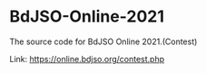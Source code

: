# BdJSO-Online-2021
The source code for BdJSO Online 2021.(Contest)

Link: https://online.bdjso.org/contest.php
